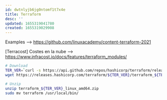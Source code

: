 ```yaml
---
id: dwtnlyjb6jg0ntomf1t7x4e
title: Terraform
desc: ''
updated: 1655319041780
created: 1655319029908
---
```


Examples --> https://github.com/linuxacademy/content-terraform-2021

[Terracost] Costes en la nube --> https://www.infracost.io/docs/features/terraform_modules/

```bash
# Download
TER_VER=`curl -s https://api.github.com/repos/hashicorp/terraform/releases/latest | grep tag_name | cut -d: -f2 | tr -d \"\,\v | awk '{$1=$1};1'`
wget https://releases.hashicorp.com/terraform/${TER_VER}/terraform_${TER_VER}_linux_amd64.zip

# Unzip
unzip terraform_${TER_VER}_linux_amd64.zip
sudo mv terraform /usr/local/bin/
```